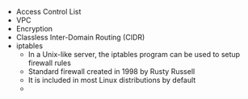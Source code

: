 * Access Control List
* VPC
* Encryption
* Classless Inter-Domain Routing (CIDR)
* iptables
  * In a Unix-like server, the iptables program can be used to setup firewall rules
  * Standard firewall created in 1998 by Rusty Russell
  * It is included in most Linux distributions by default
  * 